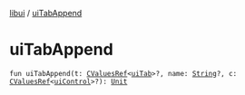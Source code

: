 [libui](index.md) / [uiTabAppend](./ui-tab-append.md)

# uiTabAppend

`fun uiTabAppend(t: `[`CValuesRef`](../kotlinx.cinterop/-c-values-ref/index.md)`<`[`uiTab`](ui-tab.md)`>?, name: `[`String`](https://kotlinlang.org/api/latest/jvm/stdlib/kotlin/-string/index.html)`?, c: `[`CValuesRef`](../kotlinx.cinterop/-c-values-ref/index.md)`<`[`uiControl`](ui-control/index.md)`>?): `[`Unit`](https://kotlinlang.org/api/latest/jvm/stdlib/kotlin/-unit/index.html)